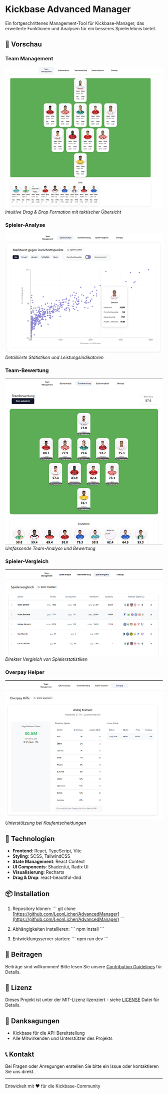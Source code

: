 # Kickbase Advanced Manager

Ein fortgeschrittenes Management-Tool für Kickbase-Manager, das erweiterte Funktionen und Analysen für ein besseres Spielerlebnis bietet.

## 📸 Vorschau

### Team Management
![Team Management](public/preview/KAM%20TeamManagement.png)
*Intuitive Drag & Drop Formation mit taktischer Übersicht*

### Spieler-Analyse
![Spieler Analyse](public/preview/KAM%20Spieleranalyse.png)
*Detaillierte Statistiken und Leistungsindikatoren*

### Team-Bewertung
![Team Bewertung](public/preview/KAM%20Teambewertung.png)
*Umfassende Team-Analyse und Bewertung*

### Spieler-Vergleich
![Spieler Vergleich](public/preview/KAM%20Spielervergleich.png)
*Direkter Vergleich von Spielerstatistiken*

### Overpay Helper
![Overpay Helper](public/preview/KAM%20Overpay.png)
*Unterstützung bei Kaufentscheidungen*

## 🚀 Technologien

- **Frontend**: React, TypeScript, Vite
- **Styling**: SCSS, TailwindCSS
- **State Management**: React Context
- **UI Components**: Shadcn/ui, Radix UI
- **Visualisierung**: Recharts
- **Drag & Drop**: react-beautiful-dnd

## 📦 Installation

1. Repository klonen:
\`\`\`
git clone [https://github.com/LeonLicher/AdvancedManager](https://github.com/LeonLicher/AdvancedManager)
\`\`\`

2. Abhängigkeiten installieren:
\`\`\`
npm install
\`\`\`

3. Entwicklungsserver starten:
\`\`\`
npm run dev
\`\`\`

## 🤝 Beitragen

Beiträge sind willkommen! Bitte lesen Sie unsere [Contribution Guidelines](CONTRIBUTING.md) für Details.

## 📄 Lizenz

Dieses Projekt ist unter der MIT-Lizenz lizenziert - siehe [LICENSE](LICENSE) Datei für Details.

## 🙏 Danksagungen

- Kickbase für die API-Bereitstellung
- Alle Mitwirkenden und Unterstützer des Projekts

## 📞 Kontakt

Bei Fragen oder Anregungen erstellen Sie bitte ein Issue oder kontaktieren Sie uns direkt.

---
Entwickelt mit ❤️ für die Kickbase-Community
